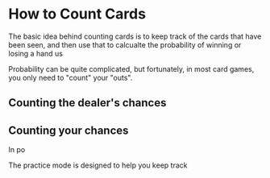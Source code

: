 # How to Count Cards

The basic idea behind counting cards is to keep track of the cards 
that have been seen, and then use that to calcualte the probability
of winning or losing a hand us

Probability can be quite complicated, but fortunately, in most card
games, you only need to "count" your "outs".


## Counting the dealer's chances
## Counting your chances
In po

The practice mode is designed to help you keep track 
